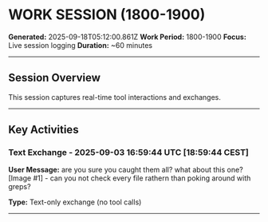 # WORK SESSION (1800-1900)

**Generated:** 2025-09-18T05:12:00.861Z
**Work Period:** 1800-1900
**Focus:** Live session logging
**Duration:** ~60 minutes

---

## Session Overview

This session captures real-time tool interactions and exchanges.

---

## Key Activities

### Text Exchange - 2025-09-03 16:59:44 UTC [18:59:44 CEST]

**User Message:** are you sure you caught them all? what about this one? [Image #1] - can you not check every file rathern than poking around with greps?

**Type:** Text-only exchange (no tool calls)

---

